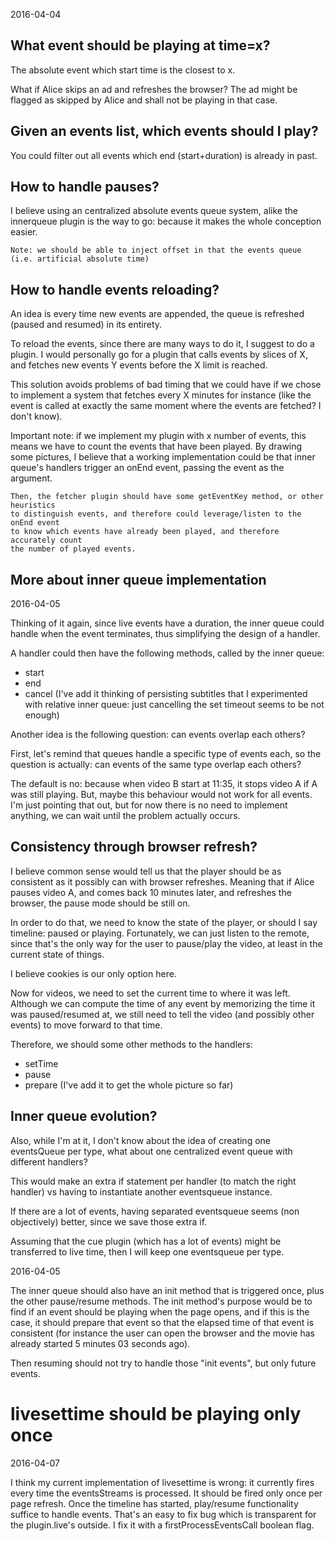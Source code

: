 2016-04-04




What event should be playing at time=x?
-------------------------------------------

The absolute event which start time is the closest to x.

What if Alice skips an ad and refreshes the browser?
The ad might be flagged as skipped by Alice and shall not be playing in that case.




Given an events list, which events should I play?
----------------------------------

You could filter out all events which end (start+duration) is already in past.




How to handle pauses?
------------------------

I believe using an centralized absolute events queue system, alike the innerqueue plugin
is the way to go: because it makes the whole conception easier.

    Note: we should be able to inject offset in that the events queue (i.e. artificial absolute time)




How to handle events reloading?
---------------------------

An idea is every time new events are appended, the queue is refreshed (paused and resumed) 
in its entirety.

To reload the events, since there are many ways to do it, I suggest to do a plugin.
I would personally go for a plugin that calls events by slices of X,
and fetches new events Y events before the X limit is reached.

This solution avoids problems of bad timing that we could have if we chose to implement
a system that fetches every X minutes for instance (like the event is called at exactly
the same moment where the events are fetched? I don't know).



Important note:
    if we implement my plugin with x number of events, this means we have to count
    the events that have been played.
    By drawing some pictures, I believe that a working implementation could
    be that inner queue's handlers trigger an onEnd event, passing the event as 
    the argument.
    
    Then, the fetcher plugin should have some getEventKey method, or other heuristics
    to distinguish events, and therefore could leverage/listen to the onEnd event
    to know which events have already been played, and therefore accurately count
    the number of played events.
    
    
    
    
    
More about inner queue implementation
---------------------
2016-04-05

Thinking of it again, since live events have a duration, 
the inner queue could handle when the event terminates, thus simplifying the
design of a handler.

A handler could then have the following methods, called by the inner queue:

- start
- end
- cancel (I've add it thinking of persisting subtitles that I experimented with relative inner queue: just cancelling the set timeout seems to be not enough)


Another idea is the following question: can events overlap each others?

First, let's remind that queues handle a specific type of events each,
so the question is actually: can events of the same type overlap each others?

The default is no: because when video B start at 11:35, it stops video A if A was still playing.
But, maybe this behaviour would not work for all events. I'm just pointing that out,
but for now there is no need to implement anything, we can wait until the problem actually
occurs.



Consistency through browser refresh?
------------------

I believe common sense would tell us that the player should be as consistent as it possibly can
with browser refreshes. 
Meaning that if Alice pauses video A, and comes back 10 minutes later, and refreshes the browser,
the pause mode should be still on.

In order to do that, we need to know the state of the player, or should I say timeline: paused or playing.
Fortunately, we can just listen to the remote, since that's the only way for the user to pause/play the video,
at least in the current state of things.

I believe cookies is our only option here.

Now for videos, we need to set the current time to where it was left.
Although we can compute the time of any event by memorizing the time it was paused/resumed at,
we still need to tell the video (and possibly other events) to move forward to that time.

Therefore, we should some other methods to the handlers:

- setTime
- pause
- prepare (I've add it to get the whole picture so far)




Inner queue evolution?
-------------------------

Also, while I'm at it, I don't know about the idea of creating one eventsQueue per type,
what about one centralized event queue with different handlers?

This would make an extra if statement per handler (to match the right handler) vs having to instantiate
another eventsqueue instance.

If there are a lot of events, having separated eventsqueue seems (non objectively) better, since
we save those extra if.

Assuming that the cue plugin (which has a lot of events) might be transferred to live time,
then I will keep one eventsqueue per type.


2016-04-05

The inner queue should also have an init method that is triggered once, plus the other pause/resume methods.
The init method's purpose would be to find if an event should be playing when the page opens, and if this is the case,
it should prepare that event so that the elapsed time of that event is consistent (for instance the user can open the browser
and the movie has already started 5 minutes 03 seconds ago).

Then resuming should not try to handle those "init events", but only future events.





livesettime should be playing only once
==========================================
2016-04-07

I think my current implementation of livesettime is wrong: it currently fires every time the eventsStreams is processed.
It should be fired only once per page refresh. Once the timeline has started, play/resume functionality suffice 
to handle events.
That's an easy to fix bug which is transparent for the plugin.live's outside.
I fix it with a firstProcessEventsCall boolean flag.









 
 


    
    